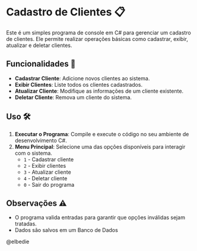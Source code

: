 # Cadastro de Clientes 📋

Este é um simples programa de console em C# para gerenciar um cadastro de clientes. Ele permite realizar operações básicas como cadastrar, exibir, atualizar e deletar clientes.

## Funcionalidades 🚀

- **Cadastrar Cliente**: Adicione novos clientes ao sistema.
- **Exibir Clientes**: Liste todos os clientes cadastrados.
- **Atualizar Cliente**: Modifique as informações de um cliente existente.
- **Deletar Cliente**: Remova um cliente do sistema.

## Uso 🛠️

1. **Executar o Programa**: Compile e execute o código no seu ambiente de desenvolvimento C#.
2. **Menu Principal**: Selecione uma das opções disponíveis para interagir com o sistema.
   - `1` - Cadastrar cliente
   - `2` - Exibir clientes
   - `3` - Atualizar cliente
   - `4` - Deletar cliente
   - `0` - Sair do programa

## Observações ⚠️
- O programa valida entradas para garantir que opções inválidas sejam tratadas.
- Dados são salvos em um Banco de Dados

@elbedie
